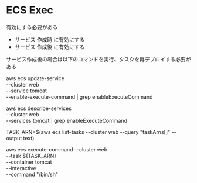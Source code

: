 # ECS Exec

有効にする必要がある
- サービス 作成時 に有効にする
- サービス 作成後 に有効にする

サービス作成後の場合は以下のコマンドを実行、タスクを再デプロイする必要がある

aws ecs update-service \
    --cluster web\
    --service tomcat\
    --enable-execute-command | grep enableExecuteCommand

aws ecs describe-services \
--cluster web \
--services tomcat | grep enableExecuteCommand

TASK_ARN=$(aws ecs list-tasks --cluster web --query "taskArns[]"  --output text)

aws ecs execute-command --cluster web \
    --task ${TASK_ARN} \
    --container tomcat \
    --interactive \
    --command "/bin/sh"
